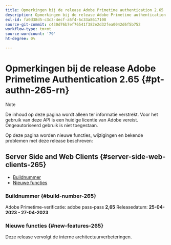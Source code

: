 ```yaml
---
title: Opmerkingen bij de release Adobe Primetime authentication 2.65
description: Opmerkingen bij de release Adobe Primetime authentication 2.65
exl-id: fa0d38d5-c3c3-4ecf-a5f4-6c33a8617108
source-git-commit: c430d76b7ef76541f382e2d32fea0042d6f5b752
workflow-type: tm+mt
source-wordcount: '79'
ht-degree: 0%

---
```


# Opmerkingen bij de release Adobe Primetime Authentication 2.65 {#pt-authn-265-rn}

>[!NOTE]
>
>De inhoud op deze pagina wordt alleen ter informatie verstrekt. Voor het gebruik van deze API is een huidige licentie van Adobe vereist. Ongeautoriseerd gebruik is niet toegestaan.

Op deze pagina worden nieuwe functies, wijzigingen en bekende problemen met deze release beschreven:

## Server Side and Web Clients {#server-side-web-clients-265}

* [Buildnummer](#build-number-265)
* [Nieuwe functies](#new-features-265)

### Buildnummer {#build-number-265}

Adobe Primetime-verificatie: adobe pass-pass **2,65**
Releasedatum: **25-04-2023 - 27-04-2023**

### Nieuwe functies {#new-features-265}

Deze release vervolgt de interne architectuurverbeteringen.
